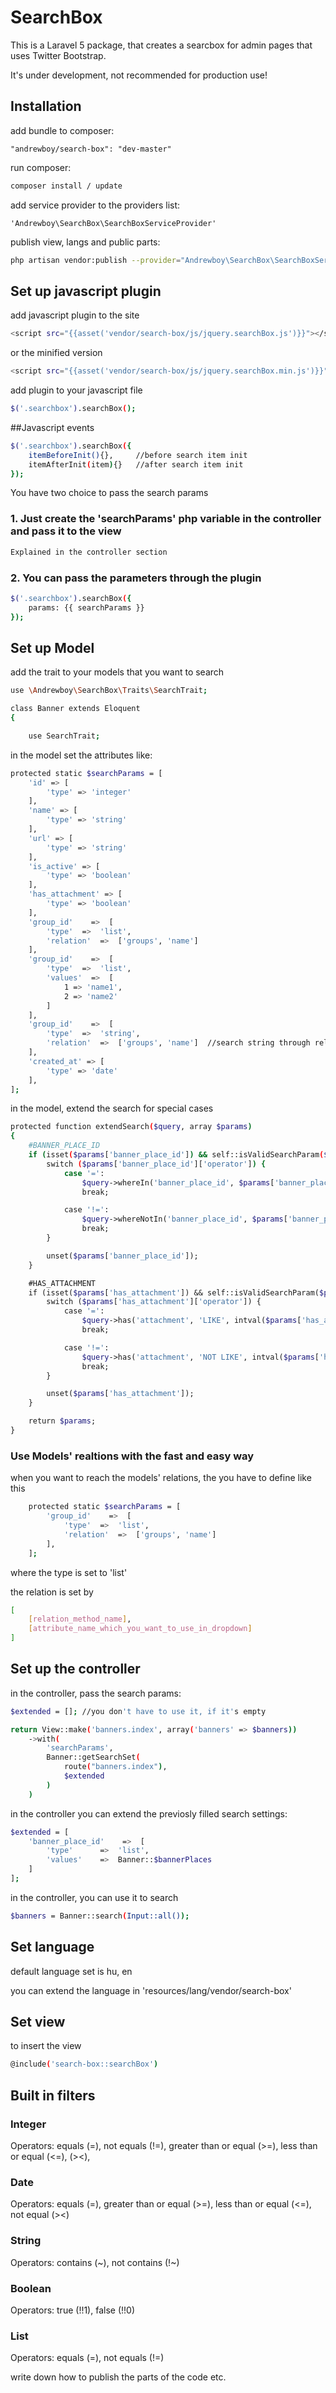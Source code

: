 # SearchBox

This is a Laravel 5 package, that creates a searcbox for admin pages that uses Twitter Bootstrap. 

It's under development, not recommended for production use!

## Installation

add bundle to composer: 

```
"andrewboy/search-box": "dev-master"
```

run composer: 

```bash
composer install / update
```

add service provider to the providers list: 

```
'Andrewboy\SearchBox\SearchBoxServiceProvider'
```

publish view, langs and public parts: 

```bash
php artisan vendor:publish --provider="Andrewboy\SearchBox\SearchBoxServiceProvider"
```

## Set up javascript plugin

add javascript plugin to the site

```bash
<script src="{{asset('vendor/search-box/js/jquery.searchBox.js')}}"></script>
```

or the minified version

```bash
<script src="{{asset('vendor/search-box/js/jquery.searchBox.min.js')}}"></script>
```

add plugin to your javascript file

```bash
$('.searchbox').searchBox();
```

##Javascript events

```bash
$('.searchbox').searchBox({
    itemBeforeInit(){},     //before search item init
    itemAfterInit(item){}   //after search item init
});
```

You have two choice to pass the search params

### 1. Just create the 'searchParams' php variable in the controller and pass it to the view 

```bash
Explained in the controller section
```

### 2. You can pass the parameters through the plugin

```bash
$('.searchbox').searchBox({
    params: {{ searchParams }}
});
```

## Set up Model

add the trait to your models that you want to search

```bash
use \Andrewboy\SearchBox\Traits\SearchTrait;

class Banner extends Eloquent
{

    use SearchTrait;
```

in the model set the attributes like:

```bash
protected static $searchParams = [
    'id' => [
        'type' => 'integer'
    ],
    'name' => [
        'type' => 'string'
    ],
    'url' => [
        'type' => 'string'
    ],
    'is_active' => [
        'type' => 'boolean'
    ],
    'has_attachment' => [
        'type' => 'boolean'
    ],
    'group_id'    =>  [
        'type'  =>  'list',
        'relation'  =>  ['groups', 'name']
    ],
    'group_id'    =>  [
        'type'  =>  'list',
        'values'  =>  [
            1 => 'name1',
            2 => 'name2'
        ]
    ],
    'group_id'    =>  [
        'type'  =>  'string',
        'relation'  =>  ['groups', 'name']  //search string through relation
    ],
    'created_at' => [
        'type' => 'date'
    ],
];
```

in the model, extend the search for special cases

```bash
protected function extendSearch($query, array $params)
{
    #BANNER_PLACE_ID
    if (isset($params['banner_place_id']) && self::isValidSearchParam($params['banner_place_id'])) {
        switch ($params['banner_place_id']['operator']) {
            case '=':
                $query->whereIn('banner_place_id', $params['banner_place_id']['values']);
                break;

            case '!=':
                $query->whereNotIn('banner_place_id', $params['banner_place_id']['values']);
                break;
        }

        unset($params['banner_place_id']);
    }

    #HAS_ATTACHMENT
    if (isset($params['has_attachment']) && self::isValidSearchParam($params['has_attachment'])) {
        switch ($params['has_attachment']['operator']) {
            case '=':
                $query->has('attachment', 'LIKE', intval($params['has_attachment']['values'][0]));
                break;

            case '!=':
                $query->has('attachment', 'NOT LIKE', intval($params['has_attachment']['values'][0]));
                break;
        }

        unset($params['has_attachment']);
    }

    return $params;
}
```

### Use Models' realtions with the fast and easy way

when you want to reach the models' relations, the you have to define like this

```bash
    protected static $searchParams = [
        'group_id'    =>  [
            'type'  =>  'list',
            'relation'  =>  ['groups', 'name']
        ],
    ];
```

where the type is set to 'list'

the relation is set by

```bash
[
    [relation_method_name],
    [attribute_name_which_you_want_to_use_in_dropdown]
]
```

## Set up the controller

in the controller, pass the search params:

```bash
$extended = []; //you don't have to use it, if it's empty

return View::make('banners.index', array('banners' => $banners))
    ->with(
        'searchParams', 
        Banner::getSearchSet(
            route("banners.index"),
            $extended
        )
    )
```

in the controller you can extend the previosly filled search settings:

```bash
$extended = [
    'banner_place_id'    =>  [
        'type'      =>  'list',
        'values'    =>  Banner::$bannerPlaces
    ]
];
```

in the controller, you can use it to search

```bash
$banners = Banner::search(Input::all());
```

## Set language

default language set is hu, en

you can extend the language in 'resources/lang/vendor/search-box'

## Set view

to insert the view

```bash
@include('search-box::searchBox')
```

## Built in filters

### Integer

Operators: equals (=), not equals (!=), greater than or equal (>=), less than or equal (<=), (><),

### Date

Operators: equals (=), greater than or equal (>=), less than or equal (<=), not equal (><)

### String

Operators: contains (~), not contains (!~)

### Boolean

Operators: true (!!1), false (!!0)

### List

Operators: equals (=), not equals (!=)

write down how to publish the parts of the code etc.